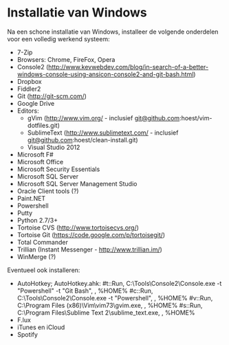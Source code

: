 # Installatie van Windows

Na een schone installatie van Windows, installeer de volgende onderdelen
voor een volledig werkend systeem:

* 7-Zip
* Browsers: Chrome, FireFox, Opera
* Console2 (http://www.kevwebdev.com/blog/in-search-of-a-better-windows-console-using-ansicon-console2-and-git-bash.html)
* Dropbox
* Fiddler2
* Git (http://git-scm.com/)
* Google Drive
* Editors:
  * gVim (http://www.vim.org/ - inclusief git@github.com:hoest/vim-dotfiles.git)
  * SublimeText (http://www.sublimetext.com/ - inclusief git@github.com:hoest/clean-install.git)
  * Visual Studio 2012
* Microsoft F#
* Microsoft Office
* Microsoft Security Essentials
* Microsoft SQL Server
* Microsoft SQL Server Management Studio
* Oracle Client tools (?)
* Paint.NET
* Powershell
* Putty
* Python 2.7/3+
* Tortoise CVS (http://www.tortoisecvs.org/)
* Tortoise Git (https://code.google.com/p/tortoisegit/)
* Total Commander
* Trillian (Instant Messenger - http://www.trillian.im/)
* WinMerge (?)

Eventueel ook installeren:

* AutoHotkey; AutoHotkey.ahk:
    #t::Run, C:\Tools\Console2\Console.exe -t "Powershell" -t "Git Bash", , %HOME%
    #c::Run, C:\Tools\Console2\Console.exe -t "Powershell", , %HOME%
    #v::Run, C:\Program Files (x86)\Vim\vim73\gvim.exe, , %HOME%
    #s::Run, C:\Program Files\Sublime Text 2\sublime_text.exe, , %HOME%
* F.lux
* iTunes en iCloud
* Spotify
